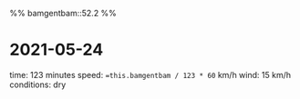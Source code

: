 %%
bamgentbam::52.2
%%

# 2021-05-24
time: 123 minutes
speed: `=this.bamgentbam / 123 * 60` km/h
wind: 15 km/h 
conditions: dry